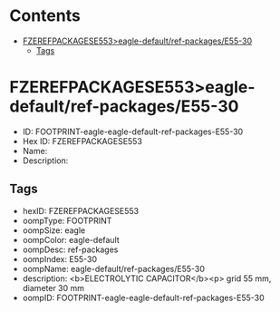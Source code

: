 



Contents
========

* [FZEREFPACKAGESE553>eagle-default/ref-packages/E55-30](#fzerefpackagese553eagle-defaultref-packagese55-30)
	* [Tags](#tags)

# FZEREFPACKAGESE553>eagle-default/ref-packages/E55-30

- ID: FOOTPRINT-eagle-eagle-default-ref-packages-E55-30
- Hex ID: FZEREFPACKAGESE553
- Name: 
- Description: 

## Tags

- hexID: FZEREFPACKAGESE553
- oompType: FOOTPRINT
- oompSize: eagle
- oompColor: eagle-default
- oompDesc: ref-packages
- oompIndex: E55-30
- oompName: eagle-default/ref-packages/E55-30
- description: &lt;b&gt;ELECTROLYTIC CAPACITOR&lt;/b&gt;&lt;p&gt;&#xD;
grid 55 mm, diameter 30 mm
- oompID: FOOTPRINT-eagle-eagle-default-ref-packages-E55-30
